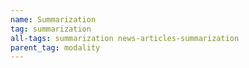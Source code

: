 ```yaml
---
name: Summarization
tag: summarization
all-tags: summarization news-articles-summarization
parent_tag: modality
---
```


